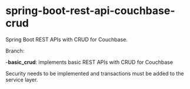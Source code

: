 # spring-boot-rest-api-couchbase-crud
Spring Boot REST APIs with CRUD for Couchbase. 

Branch:

-**basic_crud**: implements basic REST APIs with CRUD for Couchbase

Security needs to be implemented and transactions must be added to the service layer.
